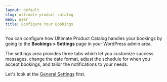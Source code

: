 ```yaml
---
layout: default
slug: ultimate-product-catalog
menu: user
title: Configure Your Bookings
---
```

You can configure how Ultimate Product Catalog handles your bookings by going to the **Bookings > Settings** page in your WordPress admin area.

The settings area provides three tabs which let you customize success messages, change the date format, adjust the schedule for when you accept bookings, and tailor the notifications to your needs.

Let's look at the [General Settings](general) first.
